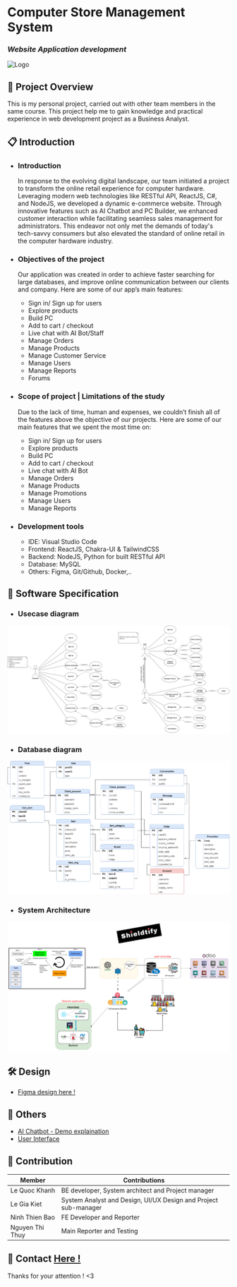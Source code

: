 #        **Computer Store Management System**
### _Website Application development_
![Logo](https://cdn.discordapp.com/attachments/911903170236665857/1209417067078492190/shieldtify-logo.png?ex=65e6d86a&is=65d4636a&hm=33bdbd2a7ed25b8a6f7f07fdf5e0aeae01a44834a53558058f1f374ecc052753&)
## 📄 **Project Overview**
This is my personal project, carried out with other team members in the same course. This project help me to gain knowledge and practical experience in web development project as a Business Analyst.

## 📋 **Introduction**
- ### Introduction
    In response to the evolving digital landscape, our team initiated a project to transform the online retail experience for computer hardware. Leveraging modern web technologies like RESTful API, ReactJS, C#, and NodeJS, we developed a dynamic e-commerce website. Through innovative features such as AI Chatbot and PC Builder, we enhanced customer interaction while facilitating seamless sales management for administrators. This endeavor not only met the demands of today's tech-savvy consumers but also elevated the standard of online retail in the computer hardware industry.

- ### Objectives of the project
    Our application was created in order to achieve faster searching for large databases, and improve online communication between our clients and company. Here are some of our app’s main features:
    - Sign in/ Sign up for users
    - Explore products
    - Build PC
    - Add to cart / checkout
    - Live chat with AI Bot/Staff
    - Manage Orders
    - Manage Products
    - Manage Customer Service
    - Manage Users
    - Manage Reports
    - Forums
- ### Scope of project | Limitations of the study
    Due to the lack of time, human and expenses, we couldn’t finish all of the features above the objective of our projects. Here are some of our main features that we spent the most time on:
    - Sign in/ Sign up for users
    - Explore products
    - Build PC
    - Add to cart / checkout
    - Live chat with AI Bot
    - Manage Orders
    - Manage Products
    - Manage Promotions
    - Manage Users
    - Manage Reports
- ### Development tools
    - IDE: Visual Studio Code
    - Frontend: ReactJS, Chakra-UI & TailwindCSS
    - Backend: NodeJS, Python for built RESTful API
    - Database: MySQL
    - Others: Figma, Git/Github, Docker,..
## 🔎 **Software Specification**
- ### Usecase diagram
![Usecase diagram](./Usecase-diagram.png)
- ### Database diagram
![Database diagram](./Database-diagram.png)
- ### System Architecture
![System Architecture](./Shieldtify-system-arch.png)

## 🛠 Design

- [Figma design here !](https://www.figma.com/file/xhSreqWT5Q5YKeqPJDcRhC/Shieldtify?type=design&node-id=0%3A1&mode=design&t=PWa0pRkWEGeDRaML-1)

## 📜 Others
- [AI Chatbot - Demo explaination](https://youtu.be/rLT0yXt-gTU)
- [User Interface](https://youtu.be/rLT0yXt-gTU)

## 🤝 Contribution
    
| Member | Contributions |
| ------ | ------ |
| Le Quoc Khanh | BE developer, System architect and  Project manager|
| Le Gia Kiet | System Analyst and Design, UI/UX Design and Project sub-manager |
| Ninh Thien Bao | FE Developer and Reporter |
| Nguyen Thi Thuy | Main Reporter and Testing

## 📧 Contact [Here !](g.kietle@gmail.com)

Thanks for your attention ! <3